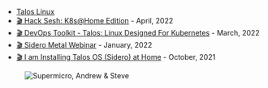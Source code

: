 - [Talos Linux](https://www.talos.dev/)
- [🎬 Hack Sesh: K8s@Home Edition](https://www.youtube.com/watch?v=ZbXwTXSI9lk) - April, 2022
- [🎬 DevOps Toolkit - Talos: Linux Designed For Kubernetes](https://www.youtube.com/watch?v=iEFb2Zg4xUg) - March, 2022
- [🎬 Sidero Metal Webinar](https://www.youtube.com/watch?v=hPuu5mgIl2M) - January, 2022
- [🎬 I am Installing Talos OS (Sidero) at Home](https://www.youtube.com/watch?v=XTEkjRALZYM) - October, 2021

<figure class="richtext-figure richtext-figure--full">
  <img src="https://changelog-assets.s3.amazonaws.com/shipit/shipit-84--sidero-labs.jpg" alt="Supermicro, Andrew & Steve" loading="lazy">
</figure>

